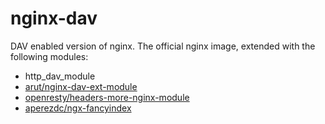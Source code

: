 # nginx-dav

DAV enabled version of nginx. The official nginx image, extended with the following modules:
- http_dav_module
- [arut/nginx-dav-ext-module](https://github.com/arut/nginx-dav-ext-module.git)
- [openresty/headers-more-nginx-module](https://github.com/openresty/headers-more-nginx-module.git)
- [aperezdc/ngx-fancyindex](https://github.com/aperezdc/ngx-fancyindex.git)
